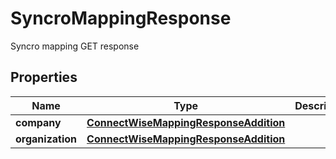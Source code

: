 

# SyncroMappingResponse

Syncro mapping GET response

## Properties

| Name | Type | Description | Notes |
|------------ | ------------- | ------------- | -------------|
|**company** | [**ConnectWiseMappingResponseAddition**](ConnectWiseMappingResponseAddition.md) |  |  [optional] |
|**organization** | [**ConnectWiseMappingResponseAddition**](ConnectWiseMappingResponseAddition.md) |  |  [optional] |



